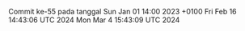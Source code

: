 Commit ke-55 pada tanggal Sun Jan 01 14:00 2023 +0100
Fri Feb 16 14:43:06 UTC 2024
Mon Mar  4 15:43:09 UTC 2024
